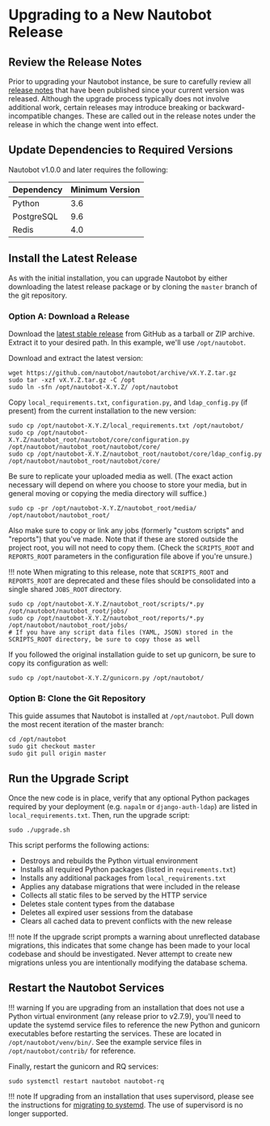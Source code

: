 # Upgrading to a New Nautobot Release

## Review the Release Notes

Prior to upgrading your Nautobot instance, be sure to carefully review all [release notes](../../release-notes/) that have been published since your current version was released. Although the upgrade process typically does not involve additional work, certain releases may introduce breaking or backward-incompatible changes. These are called out in the release notes under the release in which the change went into effect.

## Update Dependencies to Required Versions

Nautobot v1.0.0 and later requires the following:

| Dependency | Minimum Version |
|------------|-----------------|
| Python     | 3.6             |
| PostgreSQL | 9.6             |
| Redis      | 4.0             |

## Install the Latest Release

As with the initial installation, you can upgrade Nautobot by either downloading the latest release package or by cloning the `master` branch of the git repository.

### Option A: Download a Release

Download the [latest stable release](https://github.com/nautobot/nautobot/releases) from GitHub as a tarball or ZIP archive. Extract it to your desired path. In this example, we'll use `/opt/nautobot`.

Download and extract the latest version:

```no-highlight
wget https://github.com/nautobot/nautobot/archive/vX.Y.Z.tar.gz
sudo tar -xzf vX.Y.Z.tar.gz -C /opt
sudo ln -sfn /opt/nautobot-X.Y.Z/ /opt/nautobot
```

Copy `local_requirements.txt`, `configuration.py`, and `ldap_config.py` (if present) from the current installation to the new version:

```no-highlight
sudo cp /opt/nautobot-X.Y.Z/local_requirements.txt /opt/nautobot/
sudo cp /opt/nautobot-X.Y.Z/nautobot_root/nautobot/core/configuration.py /opt/nautobot/nautobot_root/nautobot/core/
sudo cp /opt/nautobot-X.Y.Z/nautobot_root/nautobot/core/ldap_config.py /opt/nautobot/nautobot_root/nautobot/core/
```

Be sure to replicate your uploaded media as well. (The exact action necessary will depend on where you choose to store your media, but in general moving or copying the media directory will suffice.)

```no-highlight
sudo cp -pr /opt/nautobot-X.Y.Z/nautobot_root/media/ /opt/nautobot/nautobot_root/
```

Also make sure to copy or link any jobs (formerly "custom scripts" and "reports") that you've made. Note that if these are stored outside the project root, you will not need to copy them. (Check the `SCRIPTS_ROOT` and `REPORTS_ROOT` parameters in the configuration file above if you're unsure.)

!!! note
    When migrating to this release, note that `SCRIPTS_ROOT` and `REPORTS_ROOT` are deprecated and these files should be consolidated into a single shared `JOBS_ROOT` directory.

```no-highlight
sudo cp /opt/nautobot-X.Y.Z/nautobot_root/scripts/*.py /opt/nautobot/nautobot_root/jobs/
sudo cp /opt/nautobot-X.Y.Z/nautobot_root/reports/*.py /opt/nautobot/nautobot_root/jobs/
# If you have any script data files (YAML, JSON) stored in the SCRIPTS_ROOT directory, be sure to copy those as well
```

If you followed the original installation guide to set up gunicorn, be sure to copy its configuration as well:

```no-highlight
sudo cp /opt/nautobot-X.Y.Z/gunicorn.py /opt/nautobot/
```

### Option B: Clone the Git Repository

This guide assumes that Nautobot is installed at `/opt/nautobot`. Pull down the most recent iteration of the master branch:

```no-highlight
cd /opt/nautobot
sudo git checkout master
sudo git pull origin master
```

## Run the Upgrade Script

Once the new code is in place, verify that any optional Python packages required by your deployment (e.g. `napalm` or `django-auth-ldap`) are listed in `local_requirements.txt`. Then, run the upgrade script:

```no-highlight
sudo ./upgrade.sh
```

This script performs the following actions:

* Destroys and rebuilds the Python virtual environment
* Installs all required Python packages (listed in `requirements.txt`)
* Installs any additional packages from `local_requirements.txt`
* Applies any database migrations that were included in the release
* Collects all static files to be served by the HTTP service
* Deletes stale content types from the database
* Deletes all expired user sessions from the database
* Clears all cached data to prevent conflicts with the new release

!!! note
    If the upgrade script prompts a warning about unreflected database migrations, this indicates that some change has
    been made to your local codebase and should be investigated. Never attempt to create new migrations unless you are
    intentionally modifying the database schema.

## Restart the Nautobot Services

!!! warning
    If you are upgrading from an installation that does not use a Python virtual environment (any release prior to v2.7.9), you'll need to update the systemd service files to reference the new Python and gunicorn executables before restarting the services. These are located in `/opt/nautobot/venv/bin/`. See the example service files in `/opt/nautobot/contrib/` for reference.

Finally, restart the gunicorn and RQ services:

```no-highlight
sudo systemctl restart nautobot nautobot-rq
```

!!! note
    If upgrading from an installation that uses supervisord, please see the instructions for [migrating to systemd](migrating-to-systemd.md). The use of supervisord is no longer supported.
